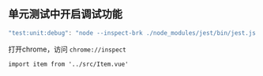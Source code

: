 
## 单元测试中开启调试功能

```js
"test:unit:debug": "node --inspect-brk ./node_modules/jest/bin/jest.js --no-catch --runInBrand"
```

打开chrome，访问  `chrome://inspect`

```
import item from '../src/Item.vue'

```
